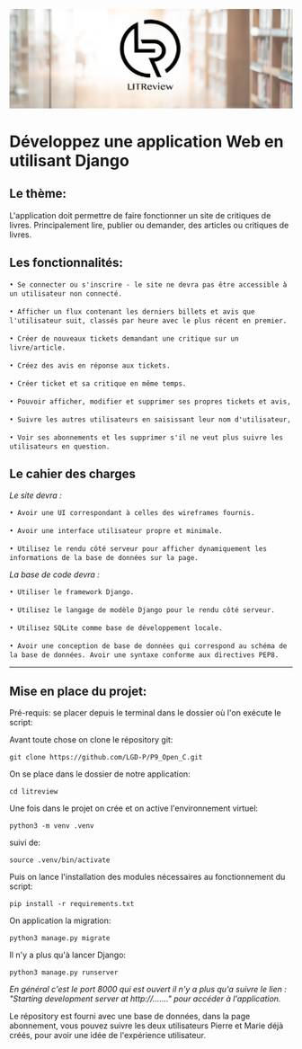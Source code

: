 <p align="center">
<img src="Litreview_P9.png">
</p>


# Développez une application Web en utilisant Django

## Le thème: 

L'application doit permettre de faire fonctionner un site de critiques de livres. Principalement lire,  publier ou demander, des articles ou critiques de livres. 

## Les fonctionnalités:

    • Se connecter ou s'inscrire - le site ne devra pas être accessible à un utilisateur non connecté.

    • Afficher un flux contenant les derniers billets et avis que l'utilisateur suit, classés par heure avec le plus récent en premier.

    • Créer de nouveaux tickets demandant une critique sur un livre/article.

    • Créez des avis en réponse aux tickets.

    • Créer ticket et sa critique en même temps.

    • Pouvoir afficher, modifier et supprimer ses propres tickets et avis,

    • Suivre les autres utilisateurs en saisissant leur nom d'utilisateur,

    • Voir ses abonnements et les supprimer s'il ne veut plus suivre les utilisateurs en question.

## Le cahier des charges

*Le site devra :*

    • Avoir une UI correspondant à celles des wireframes fournis.

    • Avoir une interface utilisateur propre et minimale.

    • Utilisez le rendu côté serveur pour afficher dynamiquement les informations de la base de données sur la page.

*La base de code devra :*

    • Utiliser le framework Django.

    • Utilisez le langage de modèle Django pour le rendu côté serveur.

    • Utilisez SQLite comme base de développement locale.

    • Avoir une conception de base de données qui correspond au schéma de la base de données. Avoir une syntaxe conforme aux directives PEP8.

----------


## Mise en place du projet:

Pré-requis: se placer depuis le terminal dans le dossier où l'on exécute le script:

Avant toute chose on clone le répository git:

    git clone https://github.com/LGD-P/P9_Open_C.git


On se place dans le dossier de notre application: 

    cd litreview

Une fois dans le projet on crée et on active l'environnement virtuel:

    python3 -m venv .venv

suivi de:

    source .venv/bin/activate

Puis on lance l'installation des modules nécessaires au fonctionnement du script:

    pip install -r requirements.txt


On application la migration: 

    python3 manage.py migrate

Il n'y a plus qu'à lancer Django:

    python3 manage.py runserver


*En général c'est le port 8000 qui est ouvert il n'y a plus qu'a suivre le lien : "Starting development server at http://......." pour accéder à l'application.*


Le répository est fourni avec une base de données,  dans la page abonnement, vous pouvez suivre les deux utilisateurs Pierre et Marie déjà créés, pour avoir une idée de l'expérience utilisateur.









